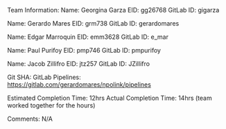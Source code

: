 Team Information:
Name: Georgina Garza
EID: gg26768
GitLab ID: gigarza

Name: Gerardo Mares
EID: grm738
GitLab ID: gerardomares

Name: Edgar Marroquin
EID: emm3628
GitLab ID: e_mar

Name: Paul Purifoy
EID: pmp746
GitLab ID: pmpurifoy

Name: Jacob Zillifro
EID: jtz257
GitLab ID: JZillifro

Git SHA:
GitLab Pipelines: https://gitlab.com/gerardomares/npolink/pipelines

Estimated Completion Time: 12hrs
Actual Completion Time: 14hrs (team worked together for the hours)

Comments: N/A
